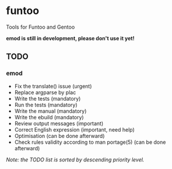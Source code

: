 funtoo
======

Tools for Funtoo and Gentoo

**emod is still in development, please don't use it yet!**

## TODO
### emod
 * Fix the translate() issue (urgent)
 * Replace argparse by plac
 * Write the tests (mandatory)
 * Run the tests (mandatory)
 * Write the manual (mandatory)
 * Write the ebuild (mandatory)
 * Review output messages (important)
 * Correct English expression (important, need help)
 * Optimisation (can be done afterward)
 * Check rules validity according to man portage(5) (can be done afterward)

*Note: the TODO list is sorted by descending priority level.*

